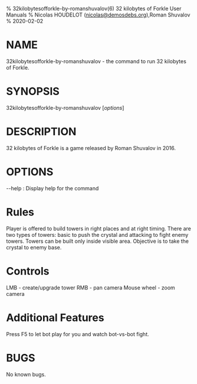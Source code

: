 % 32kilobytesofforkle-by-romanshuvalov(6) 32 kilobytes of Forkle User Manuals
% Nicolas HOUDELOT (nicolas@demosdebs.org),Roman Shuvalov
% 2020-02-02

# NAME
32kilobytesofforkle-by-romanshuvalov - the command to run 32 kilobytes of Forkle.

# SYNOPSIS
32kilobytesofforkle-by-romanshuvalov [*options*]

# DESCRIPTION
32 kilobytes of Forkle is a game released by Roman Shuvalov in 2016.

# OPTIONS

\--help
:   Display help for the command

# Rules

Player is offered to build towers in right places and at right timing. There are two types of towers: basic to push the crystal and attacking to fight enemy towers. Towers can be built only inside visible area. Objective is to take the crystal to enemy base. 

# Controls

LMB - create/upgrade tower
RMB - pan camera
Mouse wheel - zoom camera

# Additional Features

Press F5 to let bot play for you and watch bot-vs-bot fight. 

# BUGS
No known bugs.
